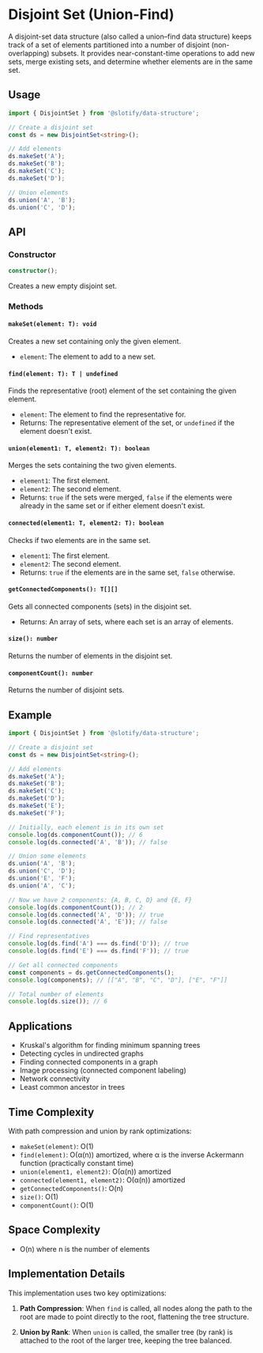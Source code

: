 # Disjoint Set (Union-Find)

A disjoint-set data structure (also called a union–find data structure) keeps track of a set of elements partitioned into a number of disjoint (non-overlapping) subsets. It provides near-constant-time operations to add new sets, merge existing sets, and determine whether elements are in the same set.

## Usage

```typescript
import { DisjointSet } from '@slotify/data-structure';

// Create a disjoint set
const ds = new DisjointSet<string>();

// Add elements
ds.makeSet('A');
ds.makeSet('B');
ds.makeSet('C');
ds.makeSet('D');

// Union elements
ds.union('A', 'B');
ds.union('C', 'D');
```

## API

### Constructor

```typescript
constructor();
```

Creates a new empty disjoint set.

### Methods

#### `makeSet(element: T): void`

Creates a new set containing only the given element.

- `element`: The element to add to a new set.

#### `find(element: T): T | undefined`

Finds the representative (root) element of the set containing the given element.

- `element`: The element to find the representative for.
- Returns: The representative element of the set, or `undefined` if the element doesn't exist.

#### `union(element1: T, element2: T): boolean`

Merges the sets containing the two given elements.

- `element1`: The first element.
- `element2`: The second element.
- Returns: `true` if the sets were merged, `false` if the elements were already in the same set or if either element doesn't exist.

#### `connected(element1: T, element2: T): boolean`

Checks if two elements are in the same set.

- `element1`: The first element.
- `element2`: The second element.
- Returns: `true` if the elements are in the same set, `false` otherwise.

#### `getConnectedComponents(): T[][]`

Gets all connected components (sets) in the disjoint set.

- Returns: An array of sets, where each set is an array of elements.

#### `size(): number`

Returns the number of elements in the disjoint set.

#### `componentCount(): number`

Returns the number of disjoint sets.

## Example

```typescript
import { DisjointSet } from '@slotify/data-structure';

// Create a disjoint set
const ds = new DisjointSet<string>();

// Add elements
ds.makeSet('A');
ds.makeSet('B');
ds.makeSet('C');
ds.makeSet('D');
ds.makeSet('E');
ds.makeSet('F');

// Initially, each element is in its own set
console.log(ds.componentCount()); // 6
console.log(ds.connected('A', 'B')); // false

// Union some elements
ds.union('A', 'B');
ds.union('C', 'D');
ds.union('E', 'F');
ds.union('A', 'C');

// Now we have 2 components: {A, B, C, D} and {E, F}
console.log(ds.componentCount()); // 2
console.log(ds.connected('A', 'D')); // true
console.log(ds.connected('A', 'E')); // false

// Find representatives
console.log(ds.find('A') === ds.find('D')); // true
console.log(ds.find('E') === ds.find('F')); // true

// Get all connected components
const components = ds.getConnectedComponents();
console.log(components); // [["A", "B", "C", "D"], ["E", "F"]]

// Total number of elements
console.log(ds.size()); // 6
```

## Applications

- Kruskal's algorithm for finding minimum spanning trees
- Detecting cycles in undirected graphs
- Finding connected components in a graph
- Image processing (connected component labeling)
- Network connectivity
- Least common ancestor in trees

## Time Complexity

With path compression and union by rank optimizations:

- `makeSet(element)`: O(1)
- `find(element)`: O(α(n)) amortized, where α is the inverse Ackermann function (practically constant time)
- `union(element1, element2)`: O(α(n)) amortized
- `connected(element1, element2)`: O(α(n)) amortized
- `getConnectedComponents()`: O(n)
- `size()`: O(1)
- `componentCount()`: O(1)

## Space Complexity

- O(n) where n is the number of elements

## Implementation Details

This implementation uses two key optimizations:

1. **Path Compression**: When `find` is called, all nodes along the path to the root are made to point directly to the root, flattening the tree structure.

2. **Union by Rank**: When `union` is called, the smaller tree (by rank) is attached to the root of the larger tree, keeping the tree balanced.
